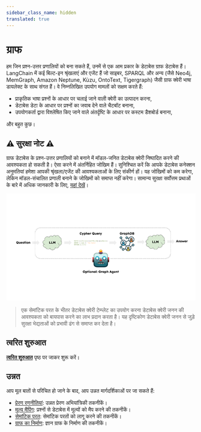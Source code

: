 ```yaml
---
sidebar_class_name: hidden
translated: true
---
```


# ग्राफ

हम जिन प्रश्न-उत्तर प्रणालियों को बना सकते हैं, उनमें से एक आम प्रकार के डेटाबेस ग्राफ डेटाबेस हैं। LangChain में कई बिल्ट-इन श्रृंखलाएं और एजेंट हैं जो साइबर, SPARQL और अन्य (जैसे Neo4j, MemGraph, Amazon Neptune, Kùzu, OntoText, Tigergraph) जैसी ग्राफ क्वेरी भाषा डायलेक्ट के साथ संगत हैं। वे निम्नलिखित उपयोग मामलों को सक्षम करते हैं:

* प्राकृतिक भाषा प्रश्नों के आधार पर चलाई जाने वाली क्वेरी का उत्पादन करना,
* डेटाबेस डेटा के आधार पर प्रश्नों का जवाब देने वाले चैटबॉट बनाना,
* उपयोगकर्ता द्वारा विश्लेषित किए जाने वाले अंतर्दृष्टि के आधार पर कस्टम डैशबोर्ड बनाना,

और बहुत कुछ।

## ⚠️ सुरक्षा नोट ⚠️

ग्राफ डेटाबेस के प्रश्न-उत्तर प्रणालियों को बनाने में मॉडल-जनित डेटाबेस क्वेरी निष्पादित करने की आवश्यकता हो सकती है। ऐसा करने में अंतर्निहित जोखिम हैं। सुनिश्चित करें कि आपके डेटाबेस कनेक्शन अनुमतियां हमेशा आपकी श्रृंखला/एजेंट की आवश्यकताओं के लिए संकीर्ण हों। यह जोखिमों को कम करेगा, लेकिन मॉडल-संचालित प्रणाली बनाने के जोखिमों को समाप्त नहीं करेगा। सामान्य सुरक्षा सर्वोत्तम प्रथाओं के बारे में अधिक जानकारी के लिए, [यहां देखें](/docs/security)।

![graphgrag_usecase.png](../../../../../../static/img/graph_usecase.png)

> एक सेमांटिक परत के भीतर डेटाबेस क्वेरी टेम्प्लेट का उपयोग करना डेटाबेस क्वेरी जनन की आवश्यकता को बायपास करने का लाभ प्रदान करता है। यह दृष्टिकोण डेटाबेस क्वेरी जनन से जुड़े सुरक्षा भेद्यताओं को प्रभावी ढंग से समाप्त कर देता है।

## त्वरित शुरुआत

**[त्वरित शुरुआत](/docs/use_cases/graph/quickstart)** पृष्ठ पर जाकर शुरू करें।

## उन्नत

आप मूल बातों से परिचित हो जाने के बाद, आप उन्नत मार्गदर्शिकाओं पर जा सकते हैं:

* [प्रेरण रणनीतियां](/docs/use_cases/graph/prompting): उन्नत प्रेरण अभियांत्रिकी तकनीकें।
* [मूल्य मैपिंग](/docs/use_cases/graph/mapping): प्रश्नों से डेटाबेस में मूल्यों को मैप करने की तकनीकें।
* [सेमांटिक परत](/docs/use_cases/graph/semantic): सेमांटिक परतों को लागू करने की तकनीकें।
* [ग्राफ का निर्माण](/docs/use_cases/graph/constructing): ज्ञान ग्राफ के निर्माण की तकनीकें।
